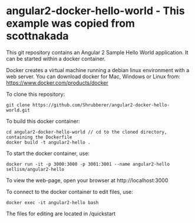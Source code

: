 # angular2-docker-hello-world - This example was copied from scottnakada

This git repository contains an Angular 2 Sample Hello World application.
It can be started within a docker container.

Docker creates a virtual machine running a debian linux environment with a
web server.  You can download docker for Mac, Windows or Linux from:
https://www.docker.com/products/docker

To clone this repository:

	git clone https://github.com/Shrubberer/angular2-docker-hello-world.git
	
To build this docker container:

	cd angular2-docker-hello-world // cd to the cloned directory, containing the Dockerfile
	docker build -t angular2-hello .

To start the docker container, use:

	docker run -it -p 3000:3000 -p 3001:3001 --name angular2-hello sellism/angular2-hello

To view the web-page, open your browser at http://localhost:3000

To connect to the docker container to edit files, use:

	docker exec -it angular2-hello bash

The files for editing are located in /quickstart
